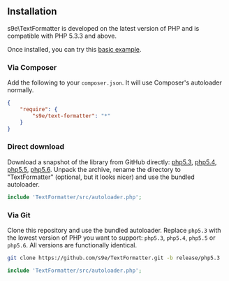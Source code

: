 <h2>Installation</h2>

s9e\\TextFormatter is developed on the latest version of PHP and is compatible with PHP 5.3.3 and above.

Once installed, you can try this [basic example](https://github.com/s9e/TextFormatter/blob/master/docs/examples/00_quick.php).

### Via Composer

Add the following to your `composer.json`. It will use Composer's autoloader normally.
```json
{
    "require": {
        "s9e/text-formatter": "*"
    }
}
```

### Direct download

Download a snapshot of the library from GitHub directly: [php5.3](https://github.com/s9e/TextFormatter/archive/release/php5.3.zip), [php5.4](https://github.com/s9e/TextFormatter/archive/release/php5.4.zip), [php5.5](https://github.com/s9e/TextFormatter/archive/release/php5.5.zip), [php5.6](https://github.com/s9e/TextFormatter/archive/release/php5.6.zip). Unpack the archive, rename the directory to "TextFormatter" (optional, but it looks nicer) and use the bundled autoloader.

```php
include 'TextFormatter/src/autoloader.php';
```

### Via Git

Clone this repository and use the bundled autoloader. Replace `php5.3` with the lowest version of PHP you want to support: `php5.3`, `php5.4`, `php5.5` or `php5.6`. All versions are functionally identical.

```bash
git clone https://github.com/s9e/TextFormatter.git -b release/php5.3
```
```php
include 'TextFormatter/src/autoloader.php';
```
